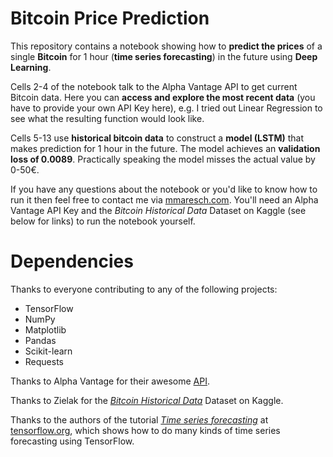 # Bitcoin Price Prediction
This repository contains a notebook showing how to **predict the prices** of a single **Bitcoin** for 1 hour (**time series forecasting**) in the future using **Deep Learning**.

Cells 2-4 of the notebook talk to the Alpha Vantage API to get current Bitcoin data. Here you can **access and explore the most recent data** (you have to provide your own API Key here), e.g. I tried out Linear Regression to see what the resulting function would look like. 

Cells 5-13 use **historical bitcoin data** to construct a **model (LSTM)** that makes prediction for 1 hour in the future. The model achieves an **validation loss of 0.0089**. Practically speaking the model misses the actual value by 0-50€.  

If you have any questions about the notebook or you'd like to know how to run it then feel free to contact me via [mmaresch.com](http://mmaresch.com). You'll need an Alpha Vantage API Key and the *Bitcoin Historical Data* Dataset on Kaggle (see below for links) to run the notebook yourself.

# Dependencies
Thanks to everyone contributing to any of the following projects:
- TensorFlow
- NumPy
- Matplotlib
- Pandas
- Scikit-learn
- Requests

Thanks to Alpha Vantage for their awesome [API](https://www.alphavantage.co/).

Thanks to Zielak for the [*Bitcoin Historical Data*](https://www.kaggle.com/mczielinski/bitcoin-historical-data) Dataset on Kaggle.

Thanks to the authors of the tutorial [*Time series forecasting*](https://www.tensorflow.org/tutorials/structured_data/time_series) at [tensorflow.org](https://www.tensorflow.org), which shows how to do many kinds of time series forecasting using TensorFlow. 
